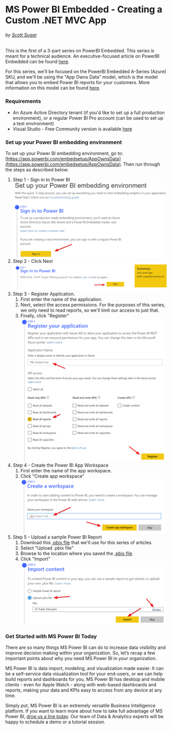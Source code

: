 # MS Power BI Embedded - Creating a Custom .NET MVC App
###### by [Scott Sugar](https://linkedin.com/in/scottsugar)

This is the first of a 3-part series on PowerBI Embedded.  This series is meant for a technical audience.  An executive-focused article on PowerBI Embedded can be found [here](./Embedded-exec.md).

For this series, we'll be focused on the PowerBI Embedded A-Series (Azure) SKU, and we'll be using the "App Owns Data" model, which is the model that allows you to embed Power BI reports for your customers.  More information on this model can be found [here](https://docs.microsoft.com/en-us/power-bi/developer/embedding#embedding-for-your-customers).

### Requirements

* An Azure Active Directory tenant (if you'd like to set up a full production environment), or a regular Power BI Pro account (can be used to set up a test environment)
* Visual Studio - Free Community version is available [here](https://visualstudio.microsoft.com/vs/community/)

### Set up your Power BI embedding environment

To set up your Power BI embedding environment, go to: [https://app.powerbi.com/embedsetup/AppOwnsData](https://app.powerbi.com/embedsetup/AppOwnsData).  Then run through the steps as described below:

1. Step 1 - Sign in to Power BI
![SignIn](images/sign-in-powerbi.png)
2. Step 2 - Click Next
![SignInNext](images/sign-in-next.png)
3. Step 3 - Register Application.
    1. First enter the name of the application.
    2. Next, select the access permissions.  For the purposes of this series, we only need to read reports, so we'll limit our access to just that.
    3. Finally, click "Register"
![RegisterApp](images/register-app.png)
4. Step 4 - Create the Power BI App Workspace
    1. First enter the name of the app workspace.
    2. Click "Create app workspace"
![CreateWorkspace](images/create-workspace.png)
5. Step 5 - Upload a sample Power BI Report
    1. Download this [.pbix file](https://github.com/ssugar/Blog/raw/master/Embedded/pbix/US%20Trade%20Data.pbix) that we'll use for this series of articles
    2. Select "Upload .pbix file"
    3. Browse to the location where you saved the [.pbix file](https://github.com/ssugar/Blog/raw/master/Embedded/pbix/US%20Trade%20Data.pbix)
    4. Click "Import"
![ImportContent](images/import-content.png)

### Get Started with MS Power BI Today
There are so many things MS Power BI can do to increase data visibility and improve decision making within your organization. So, let’s recap a few important points about why you need MS Power BI in your organization.

MS Power BI is data import, modeling, and visualization made easier.  It can be a self-service data visualization tool for your end-users, or we can help build reports and dashboards for you.  MS Power BI has desktop and mobile clients - even for Apple Watch - along with web-based dashboards and reports, making your data and KPIs easy to access from any device at any time.

Simply put, MS Power BI is an extremely versatile Business Intelligence platform. If you want to learn more about how to take full advantage of MS Power BI, [drop us a line today](mailto:cloud@proserveit.com?Subject=I%20Want%20To%20Learn%20More%20About%20Power%20BI%20Solutions). Our team of Data & Analytics experts will be happy to schedule a demo or a tutorial session.